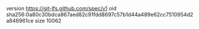 version https://git-lfs.github.com/spec/v1
oid sha256:0a80c30bdca867aed82c91fdd8697c57b1d44a489e62cc7510954d2a846961ce
size 10062
